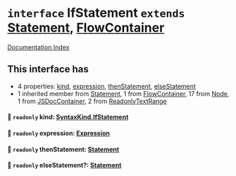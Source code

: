 # `interface` IfStatement `extends` [Statement](../interface.Statement/README.md), [FlowContainer](../interface.FlowContainer/README.md)

[Documentation Index](../README.md)

## This interface has

- 4 properties:
[kind](#-readonly-kind-syntaxkindifstatement),
[expression](#-readonly-expression-expression),
[thenStatement](#-readonly-thenstatement-statement),
[elseStatement](#-readonly-elsestatement-statement)
- 1 inherited member from [Statement](../interface.Statement/README.md), 1 from [FlowContainer](../interface.FlowContainer/README.md), 17 from [Node](../interface.Node/README.md), 1 from [JSDocContainer](../interface.JSDocContainer/README.md), 2 from [ReadonlyTextRange](../interface.ReadonlyTextRange/README.md)


#### 📄 `readonly` kind: [SyntaxKind.IfStatement](../enum.SyntaxKind/README.md#ifstatement--246)



#### 📄 `readonly` expression: [Expression](../interface.Expression/README.md)



#### 📄 `readonly` thenStatement: [Statement](../interface.Statement/README.md)



#### 📄 `readonly` elseStatement?: [Statement](../interface.Statement/README.md)



